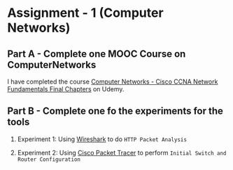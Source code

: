 # Assignment - 1 (Computer Networks)

## Part A - Complete one MOOC Course on ComputerNetworks

I have completed the course [Computer Networks - Cisco CCNA Network Fundamentals Final Chapters](https://www.udemy.com/course/cisco-ccna-network-fundamentals-final/) on Udemy.

## Part B - Complete one fo the experiments for the tools

1. Experiment 1: Using [Wireshark](https://www.wireshark.org/) to do `HTTP Packet Analysis`

2. Experiment 2: Using [Cisco Packet Tracer](https://www.netacad.com/courses/packet-tracer) to perform `Initial Switch and Router Configuration`

